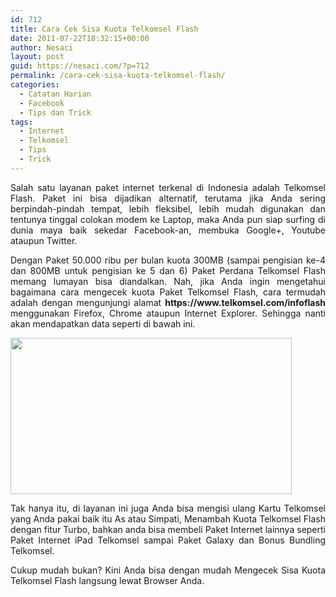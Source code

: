 ```yaml
---
id: 712
title: Cara Cek Sisa Kuota Telkomsel Flash
date: 2011-07-22T18:32:15+00:00
author: Nesaci
layout: post
guid: https://nesaci.com/?p=712
permalink: /cara-cek-sisa-kuota-telkomsel-flash/
categories:
  - Catatan Harian
  - Facebook
  - Tips dan Trick
tags:
  - Internet
  - Telkomsel
  - Tips
  - Trick
---
```

<p style="text-align: justify;">
  Salah satu layanan paket internet terkenal di Indonesia adalah Telkomsel Flash. Paket ini bisa dijadikan alternatif, terutama jika Anda sering berpindah-pindah tempat, lebih fleksibel, lebih mudah digunakan dan tentunya tinggal colokan modem ke Laptop, maka Anda pun siap surfing di dunia maya baik sekedar Facebook-an, membuka Google+, Youtube ataupun Twitter.
</p>

<p style="text-align: justify;">
  Dengan Paket 50.000 ribu per bulan kuota 300MB (sampai pengisian ke-4 dan 800MB untuk pengisian ke 5 dan 6) Paket Perdana Telkomsel Flash memang lumayan bisa diandalkan. Nah, jika Anda ingin mengetahui bagaimana cara mengecek kuota Paket Telkomsel Flash, cara termudah adalah dengan mengunjungi alamat <strong>https://www.telkomsel.com/infoflash</strong> menggunakan Firefox, Chrome ataupun Internet Explorer. Sehingga nanti akan mendapatkan data seperti di bawah ini.
</p>

<p style="text-align: justify;">
  <a href="https://nesaci.com/wp-content/uploads/2011/07/kuota-telkomsel-flash.jpg"><img loading="lazy" class="aligncenter size-full wp-image-715" title="kuota-telkomsel-flash" src="https://nesaci.com/wp-content/uploads/2011/07/kuota-telkomsel-flash.jpg" alt="" width="450" height="250" /></a>
</p>

<p style="text-align: justify;">
  Tak hanya itu, di layanan ini juga Anda bisa mengisi ulang Kartu Telkomsel yang Anda pakai baik itu As atau Simpati, Menambah Kuota Telkomsel Flash dengan fitur Turbo, bahkan anda bisa membeli Paket Internet lainnya seperti Paket Internet iPad Telkomsel sampai Paket Galaxy dan Bonus Bundling Telkomsel.
</p>

<p style="text-align: justify;">
  Cukup mudah bukan? Kini Anda bisa dengan mudah Mengecek Sisa Kuota Telkomsel Flash langsung lewat Browser Anda.
</p>